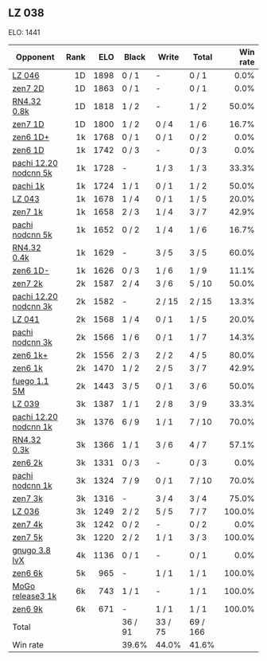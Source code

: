 ## LZ 038 ##

ELO: 1441

Opponent | Rank | ELO | Black | Write | Total | Win rate
---------|-----:|----:|-------|-------|-------|-------:
[LZ 046](LZ%20046.md) | 1D | 1898 | 0 / 1 | - | 0 / 1 | 0.0%
[zen7 2D](zen7%202D.md) | 1D | 1863 | 0 / 1 | - | 0 / 1 | 0.0%
[RN4.32 0.8k](RN4.32%200.8k.md) | 1D | 1818 | 1 / 2 | - | 1 / 2 | 50.0%
[zen7 1D](zen7%201D.md) | 1D | 1800 | 1 / 2 | 0 / 4 | 1 / 6 | 16.7%
[zen6 1D+](zen6%201D+.md) | 1k | 1768 | 0 / 1 | 0 / 1 | 0 / 2 | 0.0%
[zen6 1D](zen6%201D.md) | 1k | 1742 | 0 / 3 | - | 0 / 3 | 0.0%
[pachi 12.20 nodcnn 5k](pachi%2012.20%20nodcnn%205k.md) | 1k | 1728 | - | 1 / 3 | 1 / 3 | 33.3%
[pachi 1k](pachi%201k.md) | 1k | 1724 | 1 / 1 | 0 / 1 | 1 / 2 | 50.0%
[LZ 043](LZ%20043.md) | 1k | 1678 | 1 / 4 | 0 / 1 | 1 / 5 | 20.0%
[zen7 1k](zen7%201k.md) | 1k | 1658 | 2 / 3 | 1 / 4 | 3 / 7 | 42.9%
[pachi nodcnn 5k](pachi%20nodcnn%205k.md) | 1k | 1652 | 0 / 2 | 1 / 4 | 1 / 6 | 16.7%
[RN4.32 0.4k](RN4.32%200.4k.md) | 1k | 1629 | - | 3 / 5 | 3 / 5 | 60.0%
[zen6 1D-](zen6%201D-.md) | 1k | 1626 | 0 / 3 | 1 / 6 | 1 / 9 | 11.1%
[zen7 2k](zen7%202k.md) | 2k | 1587 | 2 / 4 | 3 / 6 | 5 / 10 | 50.0%
[pachi 12.20 nodcnn 3k](pachi%2012.20%20nodcnn%203k.md) | 2k | 1582 | - | 2 / 15 | 2 / 15 | 13.3%
[LZ 041](LZ%20041.md) | 2k | 1568 | 1 / 4 | 0 / 1 | 1 / 5 | 20.0%
[pachi nodcnn 3k](pachi%20nodcnn%203k.md) | 2k | 1566 | 1 / 6 | 0 / 1 | 1 / 7 | 14.3%
[zen6 1k+](zen6%201k+.md) | 2k | 1556 | 2 / 3 | 2 / 2 | 4 / 5 | 80.0%
[zen6 1k](zen6%201k.md) | 2k | 1470 | 1 / 2 | 2 / 5 | 3 / 7 | 42.9%
[fuego 1.1 5M](fuego%201.1%205M.md) | 2k | 1443 | 3 / 5 | 0 / 1 | 3 / 6 | 50.0%
[LZ 039](LZ%20039.md) | 3k | 1387 | 1 / 1 | 2 / 8 | 3 / 9 | 33.3%
[pachi 12.20 nodcnn 1k](pachi%2012.20%20nodcnn%201k.md) | 3k | 1376 | 6 / 9 | 1 / 1 | 7 / 10 | 70.0%
[RN4.32 0.3k](RN4.32%200.3k.md) | 3k | 1366 | 1 / 1 | 3 / 6 | 4 / 7 | 57.1%
[zen6 2k](zen6%202k.md) | 3k | 1331 | 0 / 3 | - | 0 / 3 | 0.0%
[pachi nodcnn 1k](pachi%20nodcnn%201k.md) | 3k | 1324 | 7 / 9 | 0 / 1 | 7 / 10 | 70.0%
[zen7 3k](zen7%203k.md) | 3k | 1316 | - | 3 / 4 | 3 / 4 | 75.0%
[LZ 036](LZ%20036.md) | 3k | 1249 | 2 / 2 | 5 / 5 | 7 / 7 | 100.0%
[zen7 4k](zen7%204k.md) | 3k | 1242 | 0 / 2 | - | 0 / 2 | 0.0%
[zen7 5k](zen7%205k.md) | 3k | 1220 | 2 / 2 | 1 / 1 | 3 / 3 | 100.0%
[gnugo 3.8 lvX](gnugo%203.8%20lvX.md) | 4k | 1136 | 0 / 1 | - | 0 / 1 | 0.0%
[zen6 6k](zen6%206k.md) | 5k | 965 | - | 1 / 1 | 1 / 1 | 100.0%
[MoGo release3 1k](MoGo%20release3%201k.md) | 6k | 743 | 1 / 1 | - | 1 / 1 | 100.0%
[zen6 9k](zen6%209k.md) | 6k | 671 | - | 1 / 1 | 1 / 1 | 100.0%
Total | | | 36 / 91 | 33 / 75 | 69 / 166 | 
Win rate| | | 39.6% | 44.0% | 41.6% | 
